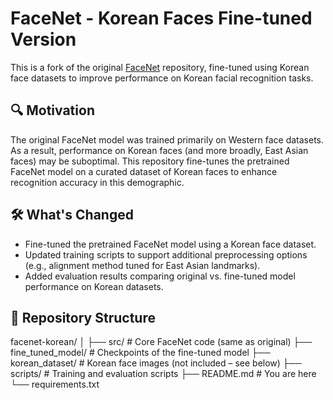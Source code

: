 # FaceNet - Korean Faces Fine-tuned Version

This is a fork of the original [FaceNet](https://github.com/davidsandberg/facenet) repository, fine-tuned using Korean face datasets to improve performance on Korean facial recognition tasks.

## 🔍 Motivation

The original FaceNet model was trained primarily on Western face datasets. As a result, performance on Korean faces (and more broadly, East Asian faces) may be suboptimal. This repository fine-tunes the pretrained FaceNet model on a curated dataset of Korean faces to enhance recognition accuracy in this demographic.

## 🛠️ What's Changed

- Fine-tuned the pretrained FaceNet model using a Korean face dataset.
- Updated training scripts to support additional preprocessing options (e.g., alignment method tuned for East Asian landmarks).
- Added evaluation results comparing original vs. fine-tuned model performance on Korean datasets.

## 📂 Repository Structure
facenet-korean/
│
├── src/ # Core FaceNet code (same as original)
├── fine_tuned_model/ # Checkpoints of the fine-tuned model
├── korean_dataset/ # Korean face images (not included – see below)
├── scripts/ # Training and evaluation scripts
├── README.md # You are here
└── requirements.txt

